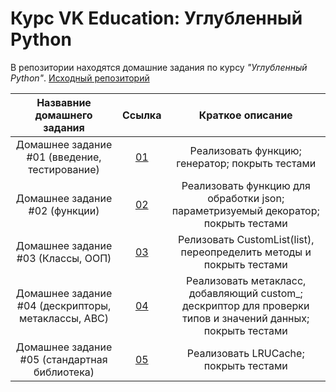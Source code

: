 # Курс VK Education: Углубленный Python

В репозитории находятся домашние задания по курсу *"Углубленный Python"*.
[Исходный репозиторий](https://github.com/mailcourses/deep_python_autumn_2024/tree/main)

|        Назвавние домашнего задания          |               Ссылка                |                 Краткое описание                   |
|:-------------------------------------------:|:-----------------------------------:|:--------------------------------------------------:|
|Домашнее задание #01 (введение, тестирование)|[01](01/)|Реализовать функцию; генератор; покрыть тестами|
|Домашнее задание #02 (функции)|[02](02/)|Реализовать функцию для обработки json; параметризуемый декоратор; покрыть тестами|
|Домашнее задание #03 (Классы, ООП)|[03](03/)|Релизовать CustomList(list), переопределить методы и покрыть тестами|
|Домашнее задание #04 (дескрипторы, метаклассы, ABC)|[04](04/)|Реализовать метакласс, добавляющий custom_; дескриптор для проверки типов и значений данных; покрыть тестами|
|Домашнее задание #05 (стандартная библиотека)|[05](05/)|Реализовать LRUCache; покрыть тестами|
